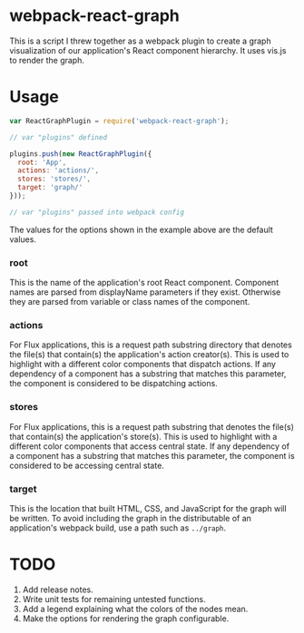 # webpack-react-graph

This is a script I threw together as a webpack plugin to create a graph
visualization of our application's React component hierarchy. It uses vis.js to
render the graph.

# Usage

```javascript
var ReactGraphPlugin = require('webpack-react-graph');

// var "plugins" defined

plugins.push(new ReactGraphPlugin({
  root: 'App',
  actions: 'actions/',
  stores: 'stores/',
  target: 'graph/'
}));

// var "plugins" passed into webpack config
```

The values for the options shown in the example above are the default values.

### root

This is the name of the application's root React component. Component names are
parsed from displayName parameters if they exist. Otherwise they are parsed
from variable or class names of the component.

### actions

For Flux applications, this is a request path substring directory that denotes the
file(s) that contain(s) the application's action creator(s). This is used to
highlight with a different color components that dispatch actions. If any
dependency of a component has a substring that matches this parameter, the
component is considered to be dispatching actions.

### stores

For Flux applications, this is a request path substring that denotes the file(s) that
contain(s) the application's store(s). This is used to highlight with a
different color components that access central state. If any dependency of a
component has a substring that matches this parameter, the component is
considered to be accessing central state.

### target

This is the location that built HTML, CSS, and JavaScript for the graph will be
written. To avoid including the graph in the distributable of an application's
webpack build, use a path such as `../graph`.


# TODO

1. Add release notes.
2. Write unit tests for remaining untested functions.
3. Add a legend explaining what the colors of the nodes mean.
4. Make the options for rendering the graph configurable.
